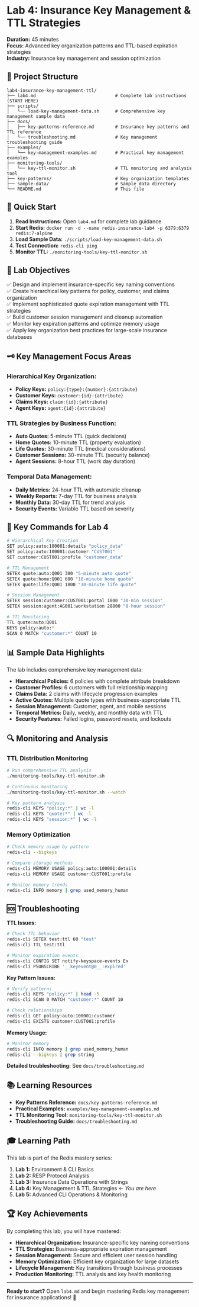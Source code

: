 # Lab 4: Insurance Key Management & TTL Strategies

**Duration:** 45 minutes  
**Focus:** Advanced key organization patterns and TTL-based expiration strategies  
**Industry:** Insurance key management and session optimization

## 📁 Project Structure

```
lab4-insurance-key-management-ttl/
├── lab4.md                              # Complete lab instructions (START HERE)
├── scripts/
│   └── load-key-management-data.sh      # Comprehensive key management sample data
├── docs/
│   ├── key-patterns-reference.md        # Insurance key patterns and TTL reference
│   └── troubleshooting.md               # Key management troubleshooting guide
├── examples/
│   └── key-management-examples.md       # Practical key management examples
├── monitoring-tools/
│   └── key-ttl-monitor.sh               # TTL monitoring and analysis tool
├── key-patterns/                        # Key organization templates
├── sample-data/                         # Sample data directory
└── README.md                            # This file
```

## 🚀 Quick Start

1. **Read Instructions:** Open `lab4.md` for complete lab guidance
2. **Start Redis:** `docker run -d --name redis-insurance-lab4 -p 6379:6379 redis:7-alpine`
3. **Load Sample Data:** `./scripts/load-key-management-data.sh`
4. **Test Connection:** `redis-cli ping`
5. **Monitor TTL:** `./monitoring-tools/key-ttl-monitor.sh`

## 🎯 Lab Objectives

✅ Design and implement insurance-specific key naming conventions  
✅ Create hierarchical key patterns for policy, customer, and claims organization  
✅ Implement sophisticated quote expiration management with TTL strategies  
✅ Build customer session management and cleanup automation  
✅ Monitor key expiration patterns and optimize memory usage  
✅ Apply key organization best practices for large-scale insurance databases

## 🗝️ Key Management Focus Areas

### **Hierarchical Key Organization:**
- **Policy Keys:** `policy:{type}:{number}:{attribute}`
- **Customer Keys:** `customer:{id}:{attribute}`
- **Claims Keys:** `claim:{id}:{attribute}`
- **Agent Keys:** `agent:{id}:{attribute}`

### **TTL Strategies by Business Function:**
- **Auto Quotes:** 5-minute TTL (quick decisions)
- **Home Quotes:** 10-minute TTL (property evaluation)
- **Life Quotes:** 30-minute TTL (medical considerations)
- **Customer Sessions:** 30-minute TTL (security balance)
- **Agent Sessions:** 8-hour TTL (work day duration)

### **Temporal Data Management:**
- **Daily Metrics:** 24-hour TTL with automatic cleanup
- **Weekly Reports:** 7-day TTL for business analysis
- **Monthly Data:** 30-day TTL for trend analysis
- **Security Events:** Variable TTL based on severity

## 🔧 Key Commands for Lab 4

```bash
# Hierarchical Key Creation
SET policy:auto:100001:details "policy_data"
SET policy:auto:100001:customer "CUST001"
SET customer:CUST001:profile "customer_data"

# TTL Management
SETEX quote:auto:Q001 300 "5-minute auto quote"
SETEX quote:home:Q001 600 "10-minute home quote"
SETEX quote:life:Q001 1800 "30-minute life quote"

# Session Management
SETEX session:customer:CUST001:portal 1800 "30-min session"
SETEX session:agent:AG001:workstation 28800 "8-hour session"

# TTL Monitoring
TTL quote:auto:Q001
KEYS policy:auto:*
SCAN 0 MATCH "customer:*" COUNT 10
```

## 📊 Sample Data Highlights

The lab includes comprehensive key management data:

- **Hierarchical Policies:** 6 policies with complete attribute breakdown
- **Customer Profiles:** 6 customers with full relationship mapping
- **Claims Data:** 2 claims with lifecycle progression examples
- **Active Quotes:** Multiple quote types with business-appropriate TTL
- **Session Management:** Customer, agent, and mobile sessions
- **Temporal Metrics:** Daily, weekly, and monthly data with TTL
- **Security Features:** Failed logins, password resets, and lockouts

## 🔍 Monitoring and Analysis

### TTL Distribution Monitoring
```bash
# Run comprehensive TTL analysis
./monitoring-tools/key-ttl-monitor.sh

# Continuous monitoring
./monitoring-tools/key-ttl-monitor.sh --watch

# Key pattern analysis
redis-cli KEYS "policy:*" | wc -l
redis-cli KEYS "quote:*" | wc -l
redis-cli KEYS "session:*" | wc -l
```

### Memory Optimization
```bash
# Check memory usage by pattern
redis-cli --bigkeys

# Compare storage methods
redis-cli MEMORY USAGE policy:auto:100001:details
redis-cli MEMORY USAGE customer:CUST001:profile

# Monitor memory trends
redis-cli INFO memory | grep used_memory_human
```

## 🆘 Troubleshooting

**TTL Issues:**
```bash
# Check TTL behavior
redis-cli SETEX test:ttl 60 "test"
redis-cli TTL test:ttl

# Monitor expiration events
redis-cli CONFIG SET notify-keyspace-events Ex
redis-cli PSUBSCRIBE '__keyevent@0__:expired'
```

**Key Pattern Issues:**
```bash
# Verify patterns
redis-cli KEYS "policy:*" | head -5
redis-cli SCAN 0 MATCH "customer:*" COUNT 10

# Check relationships
redis-cli GET policy:auto:100001:customer
redis-cli EXISTS customer:CUST001:profile
```

**Memory Usage:**
```bash
# Monitor memory
redis-cli INFO memory | grep used_memory_human
redis-cli --bigkeys | grep string
```

**Detailed troubleshooting:** See `docs/troubleshooting.md`

## 📚 Learning Resources

- **Key Patterns Reference:** `docs/key-patterns-reference.md`
- **Practical Examples:** `examples/key-management-examples.md`
- **TTL Monitoring Tool:** `monitoring-tools/key-ttl-monitor.sh`
- **Troubleshooting Guide:** `docs/troubleshooting.md`

## 🎓 Learning Path

This lab is part of the Redis mastery series:

1. **Lab 1:** Environment & CLI Basics
2. **Lab 2:** RESP Protocol Analysis
3. **Lab 3:** Insurance Data Operations with Strings
4. **Lab 4:** Key Management & TTL Strategies ← *You are here*
5. **Lab 5:** Advanced CLI Operations & Monitoring

## 🏆 Key Achievements

By completing this lab, you will have mastered:

- **Hierarchical Organization:** Insurance-specific key naming conventions
- **TTL Strategies:** Business-appropriate expiration management
- **Session Management:** Secure and efficient user session handling
- **Memory Optimization:** Efficient key organization for large datasets
- **Lifecycle Management:** Key transitions through business processes
- **Production Monitoring:** TTL analysis and key health monitoring

---

**Ready to start?** Open `lab4.md` and begin mastering Redis key management for insurance applications! 🚀
